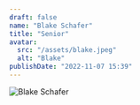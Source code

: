 ```yaml
---
draft: false
name: "Blake Schafer"
title: "Senior"
avatar:
  src: "/assets/blake.jpeg"
  alt: "Blake"
publishDate: "2022-11-07 15:39"
---
```


![Blake Schafer](/assets/blake.jpeg)
